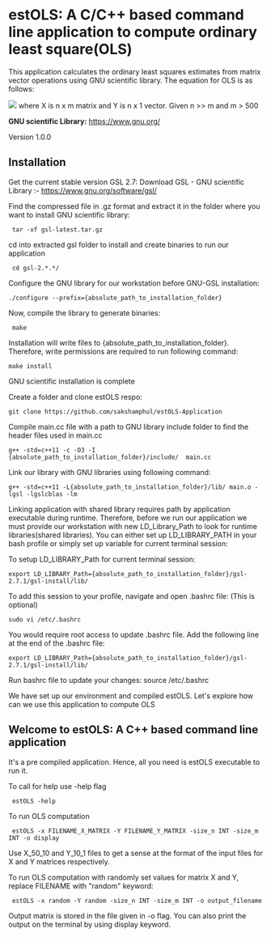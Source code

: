 # estOLS: A C/C++ based command line application to compute ordinary least square(OLS)
This application calculates the ordinary least squares estimates from matrix vector operations using GNU scientific library. The equation for OLS is as follows:

<img src="https://render.githubusercontent.com/render/math?math=OLS = (X^T X)^{-1}X^TY">  where X is n x m matrix and Y is n x 1 vector. Given n >> m and m > 500

**GNU scientific Library:** https://www.gnu.org/

Version 1.0.0

## Installation

Get the current stable version GSL 2.7: Download GSL - GNU scientific Library :- https://www.gnu.org/software/gsl/

Find the compressed file in .gz format and extract it in the folder where you want to install GNU scientific library:

     tar -xf gsl-latest.tar.gz

cd into extracted gsl folder to install and create binaries to run our application

     cd gsl-2.*.*/

Configure the GNU library for our workstation before GNU-GSL installation:

    ./configure --prefix={absolute_path_to_installation_folder}

Now, compile the library to generate binaries:

     make 

Installation will write files to {absolute_path_to_installation_folder}. Therefore, write permissions are required to run following command: 

    make install

GNU scientific installation is complete

Create a folder and clone estOLS respo: 

    git clone https://github.com/sakshamphul/estOLS-Application

Compile main.cc file with a path to GNU library include folder to find the header files used in main.cc

    g++ -std=c++11 -c -O3 -I {absolute_path_to_installation_folder}/include/  main.cc

Link our library with GNU libraries using following command:

    g++ -std=c++11 -L{absolute_path_to_installation_folder}/lib/ main.o -lgsl -lgslcblas -lm

Linking application with shared library requires path by application executable during runtime. Therefore, before we run our application we must provide our workstation with new LD_Library_Path to look for runtime libraries(shared libraries). You can either set up LD_LIBRARY_PATH in your bash profile or simply set up variable for current terminal session: 

To setup LD_LIBRARY_Path for current terminal session:
 
    export LD_LIBRARY_Path={absolute_path_to_installation_folder}/gsl-2.7.1/gsl-install/lib/

To add this session to your profile, navigate and open .bashrc file: (This is optional) 
    
    sudo vi /etc/.bashrc

You would require root access to update .bashrc file.
Add the following line at the end of the .bashrc file:
 
    export LD_LIBRARY_Path={absolute_path_to_installation_folder}/gsl-2.7.1/gsl-install/lib/
    
Run bashrc file to update your changes:
    source /etc/.bashrc
    
We have set up our environment and compiled estOLS. Let's explore how can we use this application to compute OLS 

## Welcome to estOLS: A C++ based command line application

It's a pre compiled application. Hence, all you need is estOLS executable to run it.

To call for help use -help flag

     estOLS -help
     
To run OLS computation

     estOLS -x FILENAME_X_MATRIX -Y FILENAME_Y_MATRIX -size_n INT -size_m INT -o display

Use X_50_10 and Y_10_1 files to get a sense at the format of the input files for X and Y matrices respectively.

To run OLS computation with randomly set values for matrix X and Y, replace FILENAME with "random" keyword:

     estOLS -x random -Y random -size_n INT -size_m INT -o output_filename
    
Output matrix is stored in the file given in -o flag. You can also print the output on the terminal by using display keyword.
